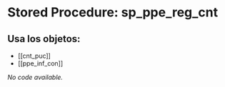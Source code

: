 # Stored Procedure: sp_ppe_reg_cnt

## Usa los objetos:
- [[cnt_puc]]
- [[ppe_inf_con]]

*No code available.*

